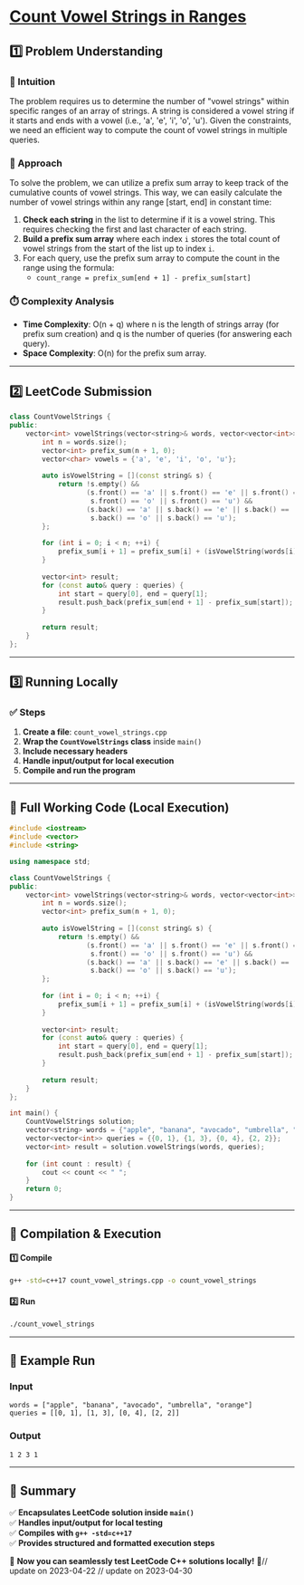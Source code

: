 # **[Count Vowel Strings in Ranges](https://leetcode.com/problems/count-vowel-strings-in-ranges/description/)**  

## **1️⃣ Problem Understanding**  
### **📌 Intuition**  
The problem requires us to determine the number of "vowel strings" within specific ranges of an array of strings. A string is considered a vowel string if it starts and ends with a vowel (i.e., 'a', 'e', 'i', 'o', 'u'). Given the constraints, we need an efficient way to compute the count of vowel strings in multiple queries.

### **🚀 Approach**  
To solve the problem, we can utilize a prefix sum array to keep track of the cumulative counts of vowel strings. This way, we can easily calculate the number of vowel strings within any range [start, end] in constant time:

1. **Check each string** in the list to determine if it is a vowel string. This requires checking the first and last character of each string.
2. **Build a prefix sum array** where each index `i` stores the total count of vowel strings from the start of the list up to index `i`.
3. For each query, use the prefix sum array to compute the count in the range using the formula:
   - `count_range = prefix_sum[end + 1] - prefix_sum[start]`

### **⏱️ Complexity Analysis**  
- **Time Complexity**: O(n + q) where n is the length of strings array (for prefix sum creation) and q is the number of queries (for answering each query).  
- **Space Complexity**: O(n) for the prefix sum array.

---  

## **2️⃣ LeetCode Submission**  
```cpp
class CountVowelStrings {
public:
    vector<int> vowelStrings(vector<string>& words, vector<vector<int>>& queries) {
        int n = words.size();
        vector<int> prefix_sum(n + 1, 0);
        vector<char> vowels = {'a', 'e', 'i', 'o', 'u'};
        
        auto isVowelString = [](const string& s) {
            return !s.empty() && 
                   (s.front() == 'a' || s.front() == 'e' || s.front() == 'i' || 
                    s.front() == 'o' || s.front() == 'u') &&
                   (s.back() == 'a' || s.back() == 'e' || s.back() == 'i' || 
                    s.back() == 'o' || s.back() == 'u');
        };
        
        for (int i = 0; i < n; ++i) {
            prefix_sum[i + 1] = prefix_sum[i] + (isVowelString(words[i]) ? 1 : 0);
        }
        
        vector<int> result;
        for (const auto& query : queries) {
            int start = query[0], end = query[1];
            result.push_back(prefix_sum[end + 1] - prefix_sum[start]);
        }
        
        return result;
    }
};
```  

---  

## **3️⃣ Running Locally**  
### **✅ Steps**  
1. **Create a file**: `count_vowel_strings.cpp`  
2. **Wrap the `CountVowelStrings` class** inside `main()`  
3. **Include necessary headers**  
4. **Handle input/output for local execution**  
5. **Compile and run the program**  

---  

## **📝 Full Working Code (Local Execution)**  
```cpp
#include <iostream>
#include <vector>
#include <string>

using namespace std;

class CountVowelStrings {
public:
    vector<int> vowelStrings(vector<string>& words, vector<vector<int>>& queries) {
        int n = words.size();
        vector<int> prefix_sum(n + 1, 0);
        
        auto isVowelString = [](const string& s) {
            return !s.empty() && 
                   (s.front() == 'a' || s.front() == 'e' || s.front() == 'i' || 
                    s.front() == 'o' || s.front() == 'u') &&
                   (s.back() == 'a' || s.back() == 'e' || s.back() == 'i' || 
                    s.back() == 'o' || s.back() == 'u');
        };
        
        for (int i = 0; i < n; ++i) {
            prefix_sum[i + 1] = prefix_sum[i] + (isVowelString(words[i]) ? 1 : 0);
        }
        
        vector<int> result;
        for (const auto& query : queries) {
            int start = query[0], end = query[1];
            result.push_back(prefix_sum[end + 1] - prefix_sum[start]);
        }
        
        return result;
    }
};

int main() {
    CountVowelStrings solution;
    vector<string> words = {"apple", "banana", "avocado", "umbrella", "orange"};
    vector<vector<int>> queries = {{0, 1}, {1, 3}, {0, 4}, {2, 2}};
    vector<int> result = solution.vowelStrings(words, queries);
    
    for (int count : result) {
        cout << count << " ";
    }
    return 0;
}
```  

---  

## **🔧 Compilation & Execution**  
#### **1️⃣ Compile**  
```bash
g++ -std=c++17 count_vowel_strings.cpp -o count_vowel_strings
```  

#### **2️⃣ Run**  
```bash
./count_vowel_strings
```  

---  

## **🎯 Example Run**  
### **Input**  
```
words = ["apple", "banana", "avocado", "umbrella", "orange"]
queries = [[0, 1], [1, 3], [0, 4], [2, 2]]
```  
### **Output**  
```
1 2 3 1 
```  

---  

## **📌 Summary**  
✅ **Encapsulates LeetCode solution inside `main()`**  
✅ **Handles input/output for local testing**  
✅ **Compiles with `g++ -std=c++17`**  
✅ **Provides structured and formatted execution steps**  

🚀 **Now you can seamlessly test LeetCode C++ solutions locally!** 🚀// update on 2023-04-22
// update on 2023-04-30
